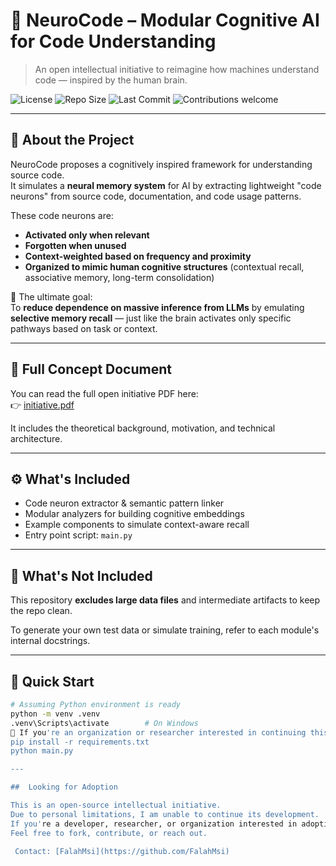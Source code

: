 # 🧠 NeuroCode – Modular Cognitive AI for Code Understanding

> An open intellectual initiative to reimagine how machines understand code — inspired by the human brain.

![License](https://img.shields.io/github/license/FalahMsi/neurocode)
![Repo Size](https://img.shields.io/github/repo-size/FalahMsi/neurocode)
![Last Commit](https://img.shields.io/github/last-commit/FalahMsi/neurocode)
![Contributions welcome](https://img.shields.io/badge/contributions-welcome-brightgreen.svg)

---

## 📘 About the Project

NeuroCode proposes a cognitively inspired framework for understanding source code.  
It simulates a **neural memory system** for AI by extracting lightweight "code neurons" from source code, documentation, and code usage patterns.

These code neurons are:

- **Activated only when relevant**
- **Forgotten when unused**
- **Context-weighted based on frequency and proximity**
- **Organized to mimic human cognitive structures** (contextual recall, associative memory, long-term consolidation)

🎯 The ultimate goal:  
To **reduce dependence on massive inference from LLMs** by emulating **selective memory recall** — just like the brain activates only specific pathways based on task or context.

---

## 📄 Full Concept Document

You can read the full open initiative PDF here:  
👉 [initiative.pdf](./initiative.pdf)

It includes the theoretical background, motivation, and technical architecture.

---

## ⚙️ What's Included

- Code neuron extractor & semantic pattern linker
- Modular analyzers for building cognitive embeddings
- Example components to simulate context-aware recall
- Entry point script: `main.py`

---

## 🚫 What's Not Included

This repository **excludes large data files** and intermediate artifacts to keep the repo clean.

To generate your own test data or simulate training, refer to each module's internal docstrings.

---

## 🚀 Quick Start

```bash
# Assuming Python environment is ready
python -m venv .venv
.venv\Scripts\activate        # On Windows
🔔 If you're an organization or researcher interested in continuing this project, feel free to fork or reach out via GitHub.
pip install -r requirements.txt
python main.py

---

##  Looking for Adoption

This is an open-source intellectual initiative.
Due to personal limitations, I am unable to continue its development.
If you're a developer, researcher, or organization interested in adopting or expanding this idea, you're welcome.
Feel free to fork, contribute, or reach out.

 Contact: [FalahMsi](https://github.com/FalahMsi)
